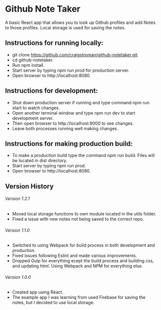 # Github Note Taker

A basic React app that allows you to look up Github profiles and add Notes to those profiles.  Local storage is used for saving the notes.

## Instructions for running locally:
- git clone https://github.com/craigstroman/github-notetaker.git.
- cd github-notetaker.
- Run npm install.
- Start server by typing npm run prod for production server.
- Open browser to http://localhost:8080.

## Instructions for development:
- Shut down production server if running and type command npm run start to watch changes.
- Open another terminal window and type npm run dev to start development server.
- Then open browser to http://localhost:9000 to see changes.
- Leave both processes running well making changes.

## Instructions for making production build:
- To make a production build type the command npm run build.  Files will be located in dist directory.
- Start server by typing npm run prod.
- Open browser to http://localhost:8080.

## Version History

###### Version 1.2.1
- Moved local storage functions to own module located in the utils folder.
- Fixed a issue with new notes not being saved to the correct repo.

###### Version 1.1.0
- Switched to using Webpack for build process in both development and production.
- Fixed issues following Eslint and made various improvements.
- Dropped Gulp for everything ecept the build process and building css, and updating html.  Using Webpack and NPM for everything else.


###### Version 1.0.0
- Created app using React.
- The example app I was learning from used Firebase for saving the notes, but I decided to use local storage.

